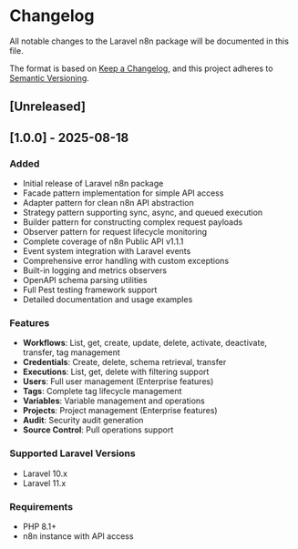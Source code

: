 # Changelog

All notable changes to the Laravel n8n package will be documented in this file.

The format is based on [Keep a Changelog](https://keepachangelog.com/en/1.0.0/),
and this project adheres to [Semantic Versioning](https://semver.org/spec/v2.0.0.html).

## [Unreleased]

## [1.0.0] - 2025-08-18

### Added
- Initial release of Laravel n8n package
- Facade pattern implementation for simple API access
- Adapter pattern for clean n8n API abstraction
- Strategy pattern supporting sync, async, and queued execution
- Builder pattern for constructing complex request payloads
- Observer pattern for request lifecycle monitoring
- Complete coverage of n8n Public API v1.1.1
- Event system integration with Laravel events
- Comprehensive error handling with custom exceptions
- Built-in logging and metrics observers
- OpenAPI schema parsing utilities
- Full Pest testing framework support
- Detailed documentation and usage examples

### Features
- **Workflows**: List, get, create, update, delete, activate, deactivate, transfer, tag management
- **Credentials**: Create, delete, schema retrieval, transfer
- **Executions**: List, get, delete with filtering support
- **Users**: Full user management (Enterprise features)
- **Tags**: Complete tag lifecycle management
- **Variables**: Variable management and operations
- **Projects**: Project management (Enterprise features)
- **Audit**: Security audit generation
- **Source Control**: Pull operations support

### Supported Laravel Versions
- Laravel 10.x
- Laravel 11.x

### Requirements
- PHP 8.1+
- n8n instance with API access
